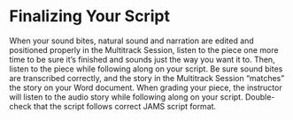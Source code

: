 # Finalizing Your Script

When your sound bites, natural sound and narration are edited and positioned properly in the Multitrack Session, listen to the piece one more time to be sure it’s finished and sounds just the way you want it to. Then, listen to the piece while following along on your script. Be sure sound bites are transcribed correctly, and the story in the Multitrack Session “matches” the story on your Word document. When grading your piece, the instructor will listen to the audio story while following along on your script. Double-check that the script follows correct JAMS script format.

